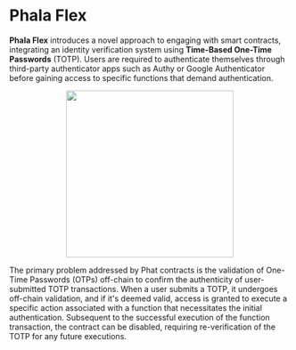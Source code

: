 # Phala Flex

**Phala Flex** introduces a novel approach to engaging with smart contracts, integrating an identity verification system using **Time-Based One-Time Passwords** (TOTP). Users are required to authenticate themselves through third-party authenticator apps such as Authy or Google Authenticator before gaining access to specific functions that demand authentication. 

<p align="center">
<img src="https://github.com/miralsuthar/phala-flex/assets/76066586/3fd6adda-38be-4b91-9737-c5391194fb7f" height=300 />
</p>

The primary problem addressed by Phat contracts is the validation of One-Time Passwords (OTPs) off-chain to confirm the authenticity of user-submitted TOTP transactions. When a user submits a TOTP, it undergoes off-chain validation, and if it's deemed valid, access is granted to execute a specific action associated with a function that necessitates the initial authentication. Subsequent to the successful execution of the function transaction, the contract can be disabled, requiring re-verification of the TOTP for any future executions.
